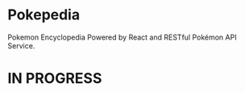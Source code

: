 # Pokepedia
Pokemon Encyclopedia Powered by React and RESTful Pokémon API Service.

<h1> IN PROGRESS </h1>
